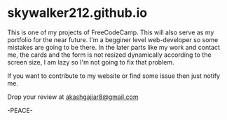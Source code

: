 # skywalker212.github.io
This is one of my projects of FreeCodeCamp.
This will also serve as my portfolio for the near future.
I'm a begginer level web-developer so some mistakes are going to be there.
In the later parts like my work and contact me, the cards and the form is not resized dynamically according to the screen size, I am lazy so I'm not going to fix that problem.

If you want to contribute to my website or find some issue then just notify me.

Drop your review at akashgajjar8@gmail.com

-PEACE-